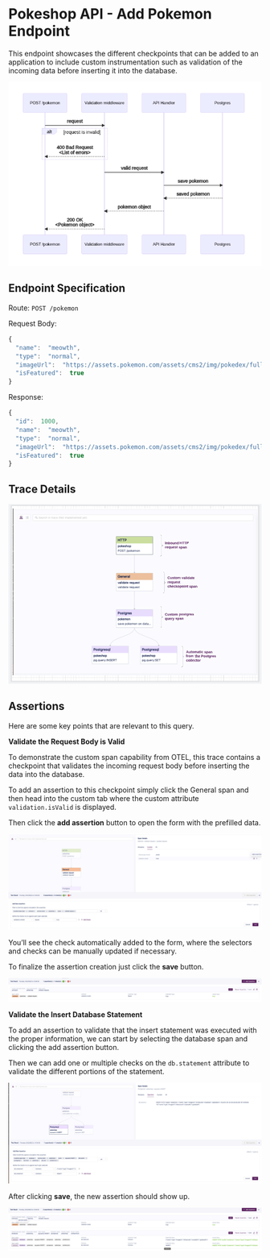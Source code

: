 # Pokeshop API - Add Pokemon Endpoint

This endpoint showcases the different checkpoints that can be added to an application to include custom instrumentation such as validation of the incoming data before inserting it into the database.

![](../../img/516849692/518193163.png)

## **Endpoint Specification**

Route: `POST /pokemon`

Request Body:
```javascript
{
  "name":  "meowth",
  "type":  "normal",
  "imageUrl":  "https://assets.pokemon.com/assets/cms2/img/pokedex/full/052.png",
  "isFeatured":  true
}
```

Response:
```javascript
{
  "id":  1000,
  "name":  "meowth",
  "type":  "normal",
  "imageUrl":  "https://assets.pokemon.com/assets/cms2/img/pokedex/full/052.png",
  "isFeatured":  true
}

```

## **Trace Details**

![](../../img/516849692/517701666.png)

## **Assertions**

Here are some key points that are relevant to this query.

**Validate the Request Body is Valid**

To demonstrate the custom span capability from OTEL, this trace contains a checkpoint that validates the incoming request body before inserting the data into the database.

To add an assertion to this checkpoint simply click the General span and then head into the custom tab where the custom attribute `validation.isValid` is displayed.

Then click the **add assertion** button to open the form with the prefilled data.

![](../../img/516849692/517406776.png)

You’ll see the check automatically added to the form, where the selectors and checks can be manually updated if necessary.

To finalize the assertion creation just click the **save** button.

![](../../img/516849692/517799955.png)

**Validate the Insert Database Statement**

To add an assertion to validate that the insert statement was executed with the proper information, we can start by selecting the database span and clicking the add assertion button.

Then we can add one or multiple checks on the `db.statement` attribute to validate the different portions of the statement.

![](../../img/516849692/517865485.png)

After clicking **save**, the new assertion should show up.

![](../../img/516849692/517963797.png)
